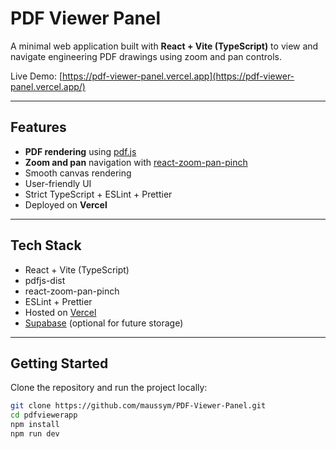 # PDF Viewer Panel

A minimal web application built with **React + Vite (TypeScript)** to view and navigate engineering PDF drawings using zoom and pan controls.

Live Demo: [https://pdf-viewer-panel.vercel.app](https://pdf-viewer-panel.vercel.app/)

---

## Features

- **PDF rendering** using [pdf.js](https://github.com/mozilla/pdf.js)
- **Zoom and pan** navigation with [react-zoom-pan-pinch](https://github.com/prc5/react-zoom-pan-pinch)
- Smooth canvas rendering
- User-friendly UI
- Strict TypeScript + ESLint + Prettier
- Deployed on **Vercel**

---

## Tech Stack

- React + Vite (TypeScript)
- pdfjs-dist
- react-zoom-pan-pinch
- ESLint + Prettier
- Hosted on [Vercel](https://vercel.com/)
- [Supabase](https://supabase.com/) (optional for future storage)

---

## Getting Started


Clone the repository and run the project locally:

```bash
git clone https://github.com/maussym/PDF-Viewer-Panel.git
cd pdfviewerapp
npm install
npm run dev
